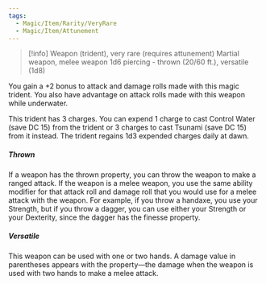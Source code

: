 ```yaml
---
tags:
  - Magic/Item/Rarity/VeryRare
  - Magic/Item/Attunement
---
```

>[!info]
>Weapon (trident), very rare (requires attunement)
>Martial weapon, melee weapon
>1d6 piercing - thrown (20/60 ft.), versatile (1d8)

You gain a +2 bonus to attack and damage rolls made with this magic trident. You also have advantage on attack rolls made with this weapon while underwater.

This trident has 3 charges. You can expend 1 charge to cast Control Water (save DC 15) from the trident or 3 charges to cast Tsunami (save DC 15) from it instead. The trident regains 1d3 expended charges daily at dawn.
##### Thrown
If a weapon has the thrown property, you can throw the weapon to make a ranged attack. If the weapon is a melee weapon, you use the same ability modifier for that attack roll and damage roll that you would use for a melee attack with the weapon. For example, if you throw a handaxe, you use your Strength, but if you throw a dagger, you can use either your Strength or your Dexterity, since the dagger has the finesse property.
##### Versatile
This weapon can be used with one or two hands. A damage value in parentheses appears with the property—the damage when the weapon is used with two hands to make a melee attack.